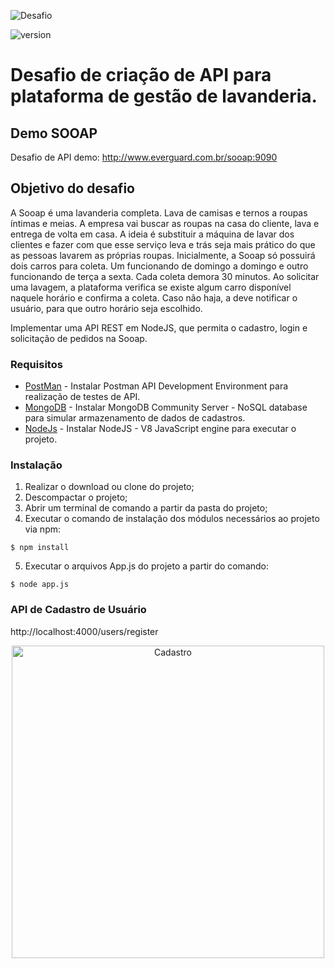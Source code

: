 ![Desafio](https://everguard.com.br/desafios/Logo_Sooap.png)

![version](https://img.shields.io/badge/version-1.0.0-blue.svg?longCache=true&style=flat-square)

# Desafio de criação de API para plataforma de gestão de lavanderia.

## Demo SOOAP

Desafio de API demo: http://www.everguard.com.br/sooap:9090


## Objetivo do desafio

A Sooap é uma lavanderia completa. Lava de camisas e ternos a roupas íntimas e meias. A empresa vai buscar as roupas na casa do cliente, lava e entrega de volta em casa. A ideia é substituir a máquina de lavar dos clientes e fazer com que esse serviço leva e trás seja mais
prático do que as pessoas lavarem as próprias roupas.
Inicialmente, a Sooap só possuirá dois carros para coleta. Um funcionando de domingo a domingo e outro funcionando de terça a sexta. Cada coleta demora 30 minutos.
Ao solicitar uma lavagem, a plataforma verifica se existe algum carro disponível naquele horário e confirma a coleta. Caso não haja, a deve notificar o usuário, para que outro horário seja escolhido.

Implementar uma API REST em NodeJS, que permita o cadastro, login e solicitação de pedidos na
Sooap.


### Requisitos
* [PostMan](https://www.getpostman.com) - Instalar Postman API Development Environment para realização de testes de API.
* [MongoDB](https://www.mongodb.com/) - Instalar MongoDB Community Server - NoSQL database para simular armazenamento de dados de cadastros.
* [NodeJs](https://nodejs.org/en/) - Instalar NodeJS - V8 JavaScript engine para executar o projeto.

### Instalação

1. Realizar o download ou clone do projeto;
2. Descompactar o projeto;
3. Abrir um terminal de comando a partir da pasta do projeto;
4. Executar o comando de instalação dos módulos necessários ao projeto via npm:
```
$ npm install
```
5. Executar o arquivos App.js do projeto a partir do comando:
```
$ node app.js
```

### API de Cadastro de Usuário

http://localhost:4000/users/register

<p align="center">
  <img src="https://everguard.com.br/desafios/API_CadastroUsuario.png" width="500" title="Cadastro" alt="Cadastro">
</p>

